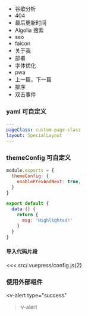 - 谷歌分析
- 404
- 最后更新时间
- Algolia 搜索
- seo
- faicon
- 关于我
- 部署
- 字体优化
- pwa
- 上一篇，下一篇
- 排序
- 双击事件
### yaml 可自定义
```yaml
---
pageClass: custom-page-class
layout: SpecialLayout
---
```
### themeConfig 可自定义
```js
module.exports = {
  themeConfig: {
    enablePrevAndNext: true,
  }
}
```

``` js {4,5}
export default {
  data () {
    return {
      msg: 'Highlighted!'
    }
  }
}
```
#### 导入代码片段
<<< src/.vuepress/config.js{2}

### 使用外部组件
<v-alert
  type="success"
>v-alert</v-alert>


